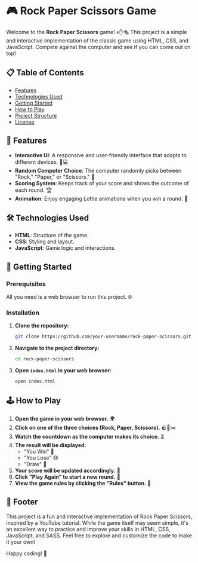 # 🎮 Rock Paper Scissors Game

Welcome to the **Rock Paper Scissors** game! ✊✋🗞 This project is a simple and interactive implementation of the classic game using HTML, CSS, and JavaScript. Compete against the computer and see if you can come out on top!

## 📋 Table of Contents

- [Features](#features)
- [Technologies Used](#technologies-used)
- [Getting Started](#getting-started)
- [How to Play](#how-to-play)
- [Project Structure](#project-structure)
- [License](#license)

## 🚀 Features

- **Interactive UI**: A responsive and user-friendly interface that adapts to different devices. 📱💻
- **Random Computer Choice**: The computer randomly picks between "Rock," "Paper," or "Scissors." 🤖
- **Scoring System**: Keeps track of your score and shows the outcome of each round. 🏆
- **Animation**: Enjoy engaging Lottie animations when you win a round. 🎉

## 🛠 Technologies Used

- **HTML**: Structure of the game.
- **CSS**: Styling and layout.
- **JavaScript**: Game logic and interactions.

## 🏁 Getting Started

### Prerequisites

All you need is a web browser to run this project. 🌐

### Installation

1. **Clone the repository:**

   ```bash
   git clone https://github.com/your-username/rock-paper-scissors.git
   ```

2. **Navigate to the project directory:**

   ```bash
   cd rock-paper-scissors
   ```

3. **Open `index.html` in your web browser:**

   ```bash
   open index.html
   ```

## 🕹 How to Play

1. **Open the game in your web browser.** 🌍
2. **Click on one of the three choices (Rock, Paper, Scissors).** 🪨📄✂️
3. **Watch the countdown as the computer makes its choice.** ⏳
4. **The result will be displayed:**
   - "You Win" 🎉
   - "You Lose" 😞
   - "Draw" 🤝
5. **Your score will be updated accordingly.** 🏅
6. **Click "Play Again" to start a new round.** 🔄
7. **View the game rules by clicking the "Rules" button.** 📜

## 📜 Footer

This project is a fun and interactive implementation of Rock Paper Scissors, inspired by a YouTube tutorial. While the game itself may seem simple, it's an excellent way to practice and improve your skills in HTML, CSS, JavaScript, and SASS. Feel free to explore and customize the code to make it your own!

Happy coding! 🚀
